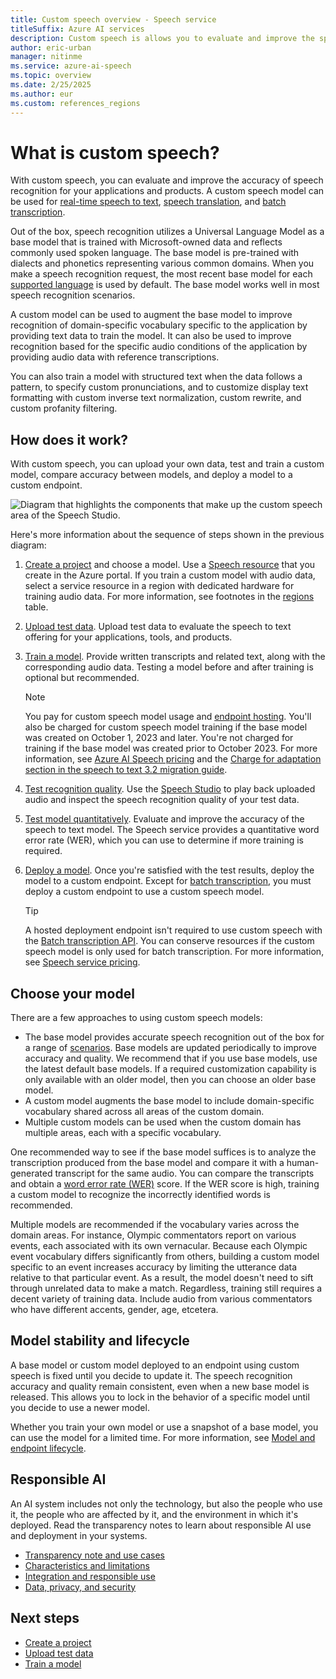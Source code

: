 ```yaml
---
title: Custom speech overview - Speech service
titleSuffix: Azure AI services
description: Custom speech is allows you to evaluate and improve the speech to text accuracy for your applications, tools, and products.
author: eric-urban
manager: nitinme
ms.service: azure-ai-speech
ms.topic: overview
ms.date: 2/25/2025
ms.author: eur
ms.custom: references_regions
---
```


# What is custom speech?

With custom speech, you can evaluate and improve the accuracy of speech recognition for your applications and products. A custom speech model can be used for [real-time speech to text](speech-to-text.md), [speech translation](speech-translation.md), and [batch transcription](batch-transcription.md).

Out of the box, speech recognition utilizes a Universal Language Model as a base model that is trained with Microsoft-owned data and reflects commonly used spoken language. The base model is pre-trained with dialects and phonetics representing various common domains. When you make a speech recognition request, the most recent base model for each [supported language](language-support.md?tabs=stt) is used by default. The base model works well in most speech recognition scenarios.

A custom model can be used to augment the base model to improve recognition of domain-specific vocabulary specific to the application by providing text data to train the model. It can also be used to improve recognition based for the specific audio conditions of the application by providing audio data with reference transcriptions. 

You can also train a model with structured text when the data follows a pattern, to specify custom pronunciations, and to customize display text formatting with custom inverse text normalization, custom rewrite, and custom profanity filtering.

## How does it work?

With custom speech, you can upload your own data, test and train a custom model, compare accuracy between models, and deploy a model to a custom endpoint.

![Diagram that highlights the components that make up the custom speech area of the Speech Studio.](./media/custom-speech/custom-speech-overview.png)

Here's more information about the sequence of steps shown in the previous diagram:

1. [Create a project](how-to-custom-speech-create-project.md) and choose a model. Use a <a href="https://portal.azure.com/#create/Microsoft.CognitiveServicesAIServices" title="Create an AI Services resource for Speech" target="_blank">Speech resource</a> that you create in the Azure portal. If you train a custom model with audio data, select a service resource in a region with dedicated hardware for training audio data. For more information, see footnotes in the [regions](regions.md#regions) table.

1. [Upload test data](./how-to-custom-speech-upload-data.md). Upload test data to evaluate the speech to text offering for your applications, tools, and products.

1. [Train a model](how-to-custom-speech-train-model.md). Provide written transcripts and related text, along with the corresponding audio data. Testing a model before and after training is optional but recommended.
    
    > [!NOTE]
    > You pay for custom speech model usage and [endpoint hosting](how-to-custom-speech-deploy-model.md). You'll also be charged for custom speech model training if the base model was created on October 1, 2023 and later. You're not charged for training if the base model was created prior to October 2023. For more information, see [Azure AI Speech pricing](https://azure.microsoft.com/pricing/details/cognitive-services/speech-services/) and the [Charge for adaptation section in the speech to text 3.2 migration guide](./migrate-v3-1-to-v3-2.md#charge-for-adaptation).

1. [Test recognition quality](how-to-custom-speech-inspect-data.md). Use the [Speech Studio](https://aka.ms/speechstudio/customspeech) to play back uploaded audio and inspect the speech recognition quality of your test data. 

1. [Test model quantitatively](how-to-custom-speech-evaluate-data.md). Evaluate and improve the accuracy of the speech to text model. The Speech service provides a quantitative word error rate (WER), which you can use to determine if more training is required. 

1. [Deploy a model](how-to-custom-speech-deploy-model.md). Once you're satisfied with the test results, deploy the model to a custom endpoint. Except for [batch transcription](batch-transcription.md), you must deploy a custom endpoint to use a custom speech model.

    > [!TIP]
    > A hosted deployment endpoint isn't required to use custom speech with the [Batch transcription API](batch-transcription.md). You can conserve resources if the custom speech model is only used for batch transcription. For more information, see [Speech service pricing](https://azure.microsoft.com/pricing/details/cognitive-services/speech-services/).

## Choose your model

There are a few approaches to using custom speech models:
- The base model provides accurate speech recognition out of the box for a range of [scenarios](./overview.md#speech-scenarios). Base models are updated periodically to improve accuracy and quality. We recommend that if you use base models, use the latest default base models. If a required customization capability is only available with an older model, then you can choose an older base model. 
- A custom model augments the base model to include domain-specific vocabulary shared across all areas of the custom domain.
- Multiple custom models can be used when the custom domain has multiple areas, each with a specific vocabulary.

One recommended way to see if the base model suffices is to analyze the transcription produced from the base model and compare it with a human-generated transcript for the same audio. You can compare the transcripts and obtain a [word error rate (WER)](how-to-custom-speech-evaluate-data.md#evaluate-word-error-rate-wer) score. If the WER score is high, training a custom model to recognize the incorrectly identified words is recommended.

Multiple models are recommended if the vocabulary varies across the domain areas. For instance, Olympic commentators report on various events, each associated with its own vernacular. Because each Olympic event vocabulary differs significantly from others, building a custom model specific to an event increases accuracy by limiting the utterance data relative to that particular event. As a result, the model doesn't need to sift through unrelated data to make a match. Regardless, training still requires a decent variety of training data. Include audio from various commentators who have different accents, gender, age, etcetera. 

## Model stability and lifecycle

A base model or custom model deployed to an endpoint using custom speech is fixed until you decide to update it. The speech recognition accuracy and quality remain consistent, even when a new base model is released. This allows you to lock in the behavior of a specific model until you decide to use a newer model.

Whether you train your own model or use a snapshot of a base model, you can use the model for a limited time. For more information, see [Model and endpoint lifecycle](./how-to-custom-speech-model-and-endpoint-lifecycle.md).

## Responsible AI 

An AI system includes not only the technology, but also the people who use it, the people who are affected by it, and the environment in which it's deployed. Read the transparency notes to learn about responsible AI use and deployment in your systems. 

* [Transparency note and use cases](/legal/cognitive-services/speech-service/speech-to-text/transparency-note?context=/azure/ai-services/speech-service/context/context)
* [Characteristics and limitations](/legal/cognitive-services/speech-service/speech-to-text/characteristics-and-limitations?context=/azure/ai-services/speech-service/context/context)
* [Integration and responsible use](/legal/cognitive-services/speech-service/speech-to-text/guidance-integration-responsible-use?context=/azure/ai-services/speech-service/context/context)
* [Data, privacy, and security](/legal/cognitive-services/speech-service/speech-to-text/data-privacy-security?context=/azure/ai-services/speech-service/context/context)

## Next steps

* [Create a project](how-to-custom-speech-create-project.md) 
* [Upload test data](./how-to-custom-speech-upload-data.md)
* [Train a model](how-to-custom-speech-train-model.md)
